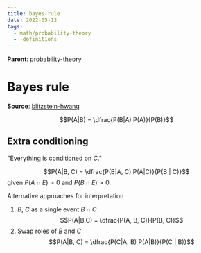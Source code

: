 ```yaml
---
title: bayes-rule
date: 2022-05-12
tags:
  - math/probability-theory
  - -definitions
---
```


**Parent**: [probability-theory](math/statistics/probability-theory.md)  

# Bayes rule

**Source**: [blitzstein-hwang](bibliography/blitzstein-hwang.md) 

$$P(A|B) = \dfrac{P(B|A) P(A)}{P(B)}$$

## Extra conditioning
"Everything is conditioned on $C$."

$$P(A|B, C) = \dfrac{P(B|A, C) P(A|C)}{P(B | C)}$$
given $P(A\cap E) > 0$ and $P(B\cap E) > 0$.

Alternative approaches for interpretation
1. $B, ~C$ as a single event $B\cap C$  
        $$P(A|B,C) = \dfrac{P(A, B, C)}{P(B, C)}$$
2. Swap roles of $B$ and $C$
    $$P(A|B, C) = \dfrac{P(C|A, B) P(A|B)}{P(C | B)}$$